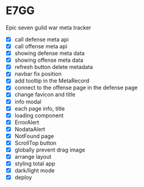 # E7GG

Epic seven guild war meta tracker

- [x] call defense meta api
- [x] call offense meta api
- [x] showing defense meta data
- [x] showing offense meta data
- [x] refresh button delete metadata
- [x] navbar fix position
- [x] add tooltip in the MetaRecord
- [x] connect to the offense page in the defense page
- [x] change favicon and title
- [x] info modal
- [x] each page info, title
- [x] loading component
- [x] ErrorAlert
- [x] NodataAlert
- [x] NotFound page
- [x] ScrollTop button
- [x] globally prevent drag image
- [x] arrange layout
- [x] styling total app
- [x] dark/light mode
- [x] deploy
